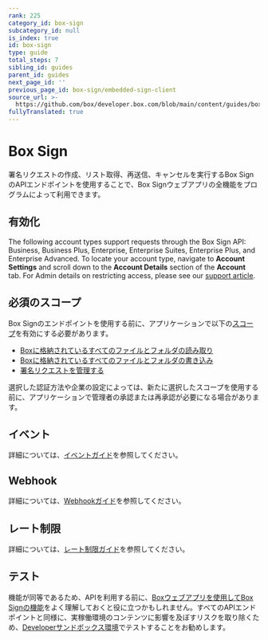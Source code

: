 ```yaml
---
rank: 225
category_id: box-sign
subcategory_id: null
is_index: true
id: box-sign
type: guide
total_steps: 7
sibling_id: guides
parent_id: guides
next_page_id: ''
previous_page_id: box-sign/embedded-sign-client
source_url: >-
  https://github.com/box/developer.box.com/blob/main/content/guides/box-sign/index.md
fullyTranslated: true
---
```

# Box Sign

署名リクエストの作成、リスト取得、再送信、キャンセルを実行するBox SignのAPIエンドポイントを使用することで、Box Signウェブアプリの全機能をプログラムによって利用できます。

## 有効化

The following account types support requests through the Box Sign API: Business, Business Plus, Enterprise, Enterprise Suites, Enterprise Plus, and Enterprise Advanced. To locate your account type, navigate to **Account Settings** and scroll down to the **Account Details** section of the **Account** tab. For Admin details on restricting access, please see our [support article][restrict].

## 必須のスコープ

Box Signのエンドポイントを使用する前に、アプリケーションで以下の[スコープ][scopes]を有効にする必要があります。

* [Boxに格納されているすべてのファイルとフォルダの読み取り][read]
* [Boxに格納されているすべてのファイルとフォルダの書き込み][write]
* [署名リクエストを管理する][sign]

<Message type="warning">

選択した認証方法や企業の設定によっては、新たに選択したスコープを使用する前に、アプリケーションで管理者の承認または再承認が必要になる場合があります。

</Message>

## イベント

詳細については、[イベントガイド][eg]を参照してください。

## Webhook

詳細については、[Webhookガイド][wh]を参照してください。

## レート制限

詳細については、[レート制限ガイド][ratelimit]を参照してください。

## テスト

機能が同等であるため、APIを利用する前に、[Boxウェブアプリを使用してBox Signの機能][webapp]をよく理解しておくと役に立つかもしれません。すべてのAPIエンドポイントと同様に、実稼働環境のコンテンツに影響を及ぼすリスクを取り除くため、[Developerサンドボックス環境][sandbox]でテストすることをお勧めします。

[scopes]: g://api-calls/permissions-and-errors/scopes

[read]: g://api-calls/permissions-and-errors/scopes/#read-all-files-and-folders

[write]: g://api-calls/permissions-and-errors/scopes/#read-and-write-all-files-and-folders

[sign]: g://api-calls/permissions-and-errors/scopes/#manage-signature-requests

<!-- i18n-enable localize-links -->

[restrict]: https://support.box.com/hc/ja/articles/4404076971155-Box-Signの有効化

<!-- i18n-disable localize-links -->

[ratelimit]: g://api-calls/permissions-and-errors/rate-limits/#per-api-rate-limits

<!-- i18n-enable localize-links -->

[webapp]: https://support.box.com/hc/ja/articles/4404105810195-署名用ドキュメントの送信

[sandbox]: https://support.box.com/hc/ja/articles/360043697274

<!-- i18n-disable localize-links -->

[eg]: g://events/event-triggers/sign-events

[wh]: g://webhooks/triggers
